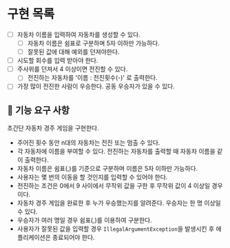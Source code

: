 # 구현 목록
- [ ] 자동차 이름을 입력하여 자동차를 생성할 수 있다.
  - [ ] 자동차 이름은 쉼표로 구분하며 5자 이하만 가능하다.
  - [ ] 잘못된 값에 대해 예외를 던져야한다.
- [ ] 시도할 회수를 입력 받아야 한다.
- [ ] 주사위를 던져서 4 이상이면 전진할 수 있다.
  - [ ] 전진하는 자동차를 '이름 : 전진횟수(-)' 로 출력한다.
- [ ] 가장 많이 전진한 사람이 우승한다. 공동 우승자가 있을 수 있다.

## 🚀 기능 요구 사항

초간단 자동차 경주 게임을 구현한다.

- 주어진 횟수 동안 n대의 자동차는 전진 또는 멈출 수 있다.
- 각 자동차에 이름을 부여할 수 있다. 전진하는 자동차를 출력할 때 자동차 이름을 같이 출력한다.
- 자동차 이름은 쉼표(,)를 기준으로 구분하며 이름은 5자 이하만 가능하다.
- 사용자는 몇 번의 이동을 할 것인지를 입력할 수 있어야 한다.
- 전진하는 조건은 0에서 9 사이에서 무작위 값을 구한 후 무작위 값이 4 이상일 경우이다.
- 자동차 경주 게임을 완료한 후 누가 우승했는지를 알려준다. 우승자는 한 명 이상일 수 있다.
- 우승자가 여러 명일 경우 쉼표(,)를 이용하여 구분한다.
- 사용자가 잘못된 값을 입력할 경우 `IllegalArgumentException`을 발생시킨 후 애플리케이션은 종료되어야 한다.
